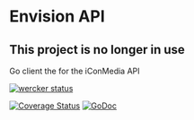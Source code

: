 # Envision API

## This project is no longer in use

Go client the for the iConMedia API

[![wercker status](https://app.wercker.com/status/ed9efcfa4dd44190aead1fdf6fe11fb4/m "wercker status")](https://app.wercker.com/project/bykey/ed9efcfa4dd44190aead1fdf6fe11fb4)

[![Coverage Status](https://coveralls.io/repos/github/aries-auto/envision-api/badge.svg?branch=HEAD)](https://coveralls.io/github/aries-auto/envision-api?branch=HEAD)
[![GoDoc](https://godoc.org/github.com/aries-auto/envision-api?status.svg)](https://godoc.org/github.com/aries-auto/envision-api)
